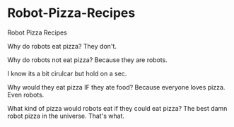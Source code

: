 # Robot-Pizza-Recipes
Robot Pizza Recipes

Why do robots eat pizza? They don't. 

Why do robots not eat pizza? Because they are robots. 

I know its a bit cirulcar but hold on a sec. 

Why would they eat pizza IF they ate food? Because everyone loves pizza. Even robots. 

What kind of pizza would robots eat if they could eat pizza? The best damn robot pizza in the universe. That's what. 

